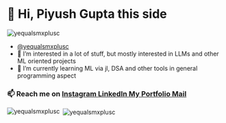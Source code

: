 # 👋 Hi, Piyush Gupta this side
<p align="left"> <img src="https://komarev.com/ghpvc/?username=yequalsmxplusc&color=brightgreen" alt="yequalsmxplusc" > </p>

-  <a href="https://github.com/yequalsmxplusc"> @yequalsmxplusc</a>
- 👀 I’m interested in a lot of stuff, but mostly interested in LLMs and other ML oriented projects
- 🌱 I’m currently learning ML via jl, DSA and other tools in general programming aspect
  
 ###  📫 Reach me on <a href="https://www.instagram.com/kpiyushgupta/">Instagram </a> <a href="https://www.linkedin.com/in/piyush-gupta-370979257/">LinkedIn </a> <a href="#">My Portfolio </a> <a href="mailto:piyushguptaju@gmail.com"> Mail</a>
 
<p><img align="left" src="https://github-readme-stats.vercel.app/api/top-langs?username=yequalsmxplusc&show_icons=true&locale=en&layout=compact" alt="yequalsmxplusc" /></p>

<p>&nbsp;<img align="center" src="https://github-readme-stats.vercel.app/api?username=yequalsmxplusc&show_icons=true&locale=en" alt="yequalsmxplusc" /></p>

<!---
yequalsmxplusc/yequalsmxplusc is a ✨ special ✨ repository because its `README.md` (this file) appears on your GitHub profile.
You can click the Preview link to take a look at your changes.
--->
